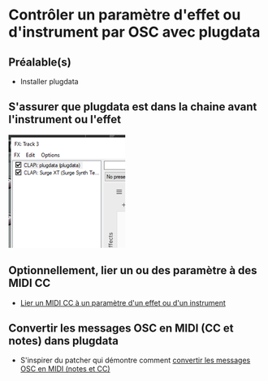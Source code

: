 # Contrôler un paramètre d'effet ou d'instrument par OSC avec plugdata

## Préalable(s)

* Installer plugdata

## S'assurer que plugdata est dans la chaine avant l'instrument ou l'effet

![](ordre_fx.png)

## Optionnellement, lier un ou des paramètre à des MIDI CC  

* [Lier un MIDI CC à un paramètre d'un effet ou d'un instrument](/reaper/midi/cc/plugin/)

## Convertir les messages OSC en MIDI (CC et notes) dans plugdata

* S'inspirer du patcher qui démontre comment [convertir les messages OSC en MIDI (notes et CC)](/pd/osc/midi/)
